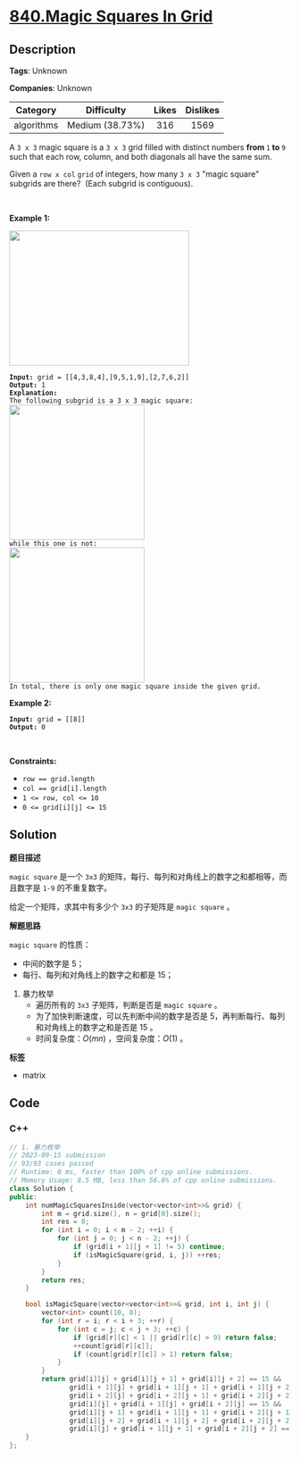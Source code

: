 # [840.Magic Squares In Grid](https://leetcode.com/problems/magic-squares-in-grid/description/)

## Description

**Tags**: Unknown

**Companies**: Unknown

|  Category  |   Difficulty    | Likes | Dislikes |
| :--------: | :-------------: | :---: | :------: |
| algorithms | Medium (38.73%) |  316  |   1569   |

<p>A <code>3 x 3</code> magic square is a <code>3 x 3</code> grid filled with distinct numbers <strong>from </strong><code>1</code><strong> to </strong><code>9</code> such that each row, column, and both diagonals all have the same sum.</p>
<p>Given a <code>row x col</code>&nbsp;<code>grid</code>&nbsp;of integers, how many <code>3 x 3</code> &quot;magic square&quot; subgrids are there?&nbsp; (Each subgrid is contiguous).</p>
<p>&nbsp;</p>
<p><strong class="example">Example 1:</strong></p>
<img alt="" src="https://assets.leetcode.com/uploads/2020/09/11/magic_main.jpg" style="width: 322px; height: 242px;" />
<pre><code><strong>Input:</strong> grid = [[4,3,8,4],[9,5,1,9],[2,7,6,2]]
<strong>Output:</strong> 1
<strong>Explanation: </strong>
The following subgrid is a 3 x 3 magic square:
<img alt="" src="https://assets.leetcode.com/uploads/2020/09/11/magic_valid.jpg" style="width: 242px; height: 242px;" />
while this one is not:
<img alt="" src="https://assets.leetcode.com/uploads/2020/09/11/magic_invalid.jpg" style="width: 242px; height: 242px;" />
In total, there is only one magic square inside the given grid.</code></pre>
<p><strong class="example">Example 2:</strong></p>
<pre><code><strong>Input:</strong> grid = [[8]]
<strong>Output:</strong> 0</code></pre>
<p>&nbsp;</p>
<p><strong>Constraints:</strong></p>
<ul>
  <li><code>row == grid.length</code></li>
  <li><code>col == grid[i].length</code></li>
  <li><code>1 &lt;= row, col &lt;= 10</code></li>
  <li><code>0 &lt;= grid[i][j] &lt;= 15</code></li>
</ul>

## Solution

**题目描述**

`magic square` 是一个 `3x3` 的矩阵，每行、每列和对角线上的数字之和都相等，而且数字是 `1-9` 的不重复数字。

给定一个矩阵，求其中有多少个 `3x3` 的子矩阵是 `magic square` 。

**解题思路**

`magic square` 的性质：

- 中间的数字是 5；
- 每行、每列和对角线上的数字之和都是 15；

1. 暴力枚举
   - 遍历所有的 `3x3` 子矩阵，判断是否是 `magic square` 。
   - 为了加快判断速度，可以先判断中间的数字是否是 5，再判断每行、每列和对角线上的数字之和是否是 15 。
   - 时间复杂度：$O(mn)$ ，空间复杂度：$O(1)$ 。

**标签**

- matrix

<!-- code start -->
## Code

### C++

```cpp
// 1. 暴力枚举
// 2023-09-15 submission
// 93/93 cases passed
// Runtime: 0 ms, faster than 100% of cpp online submissions.
// Memory Usage: 8.5 MB, less than 56.6% of cpp online submissions.
class Solution {
public:
    int numMagicSquaresInside(vector<vector<int>>& grid) {
        int m = grid.size(), n = grid[0].size();
        int res = 0;
        for (int i = 0; i < m - 2; ++i) {
            for (int j = 0; j < n - 2; ++j) {
                if (grid[i + 1][j + 1] != 5) continue;
                if (isMagicSquare(grid, i, j)) ++res;
            }
        }
        return res;
    }

    bool isMagicSquare(vector<vector<int>>& grid, int i, int j) {
        vector<int> count(10, 0);
        for (int r = i; r < i + 3; ++r) {
            for (int c = j; c < j + 3; ++c) {
                if (grid[r][c] < 1 || grid[r][c] > 9) return false;
                ++count[grid[r][c]];
                if (count[grid[r][c]] > 1) return false;
            }
        }
        return grid[i][j] + grid[i][j + 1] + grid[i][j + 2] == 15 &&
               grid[i + 1][j] + grid[i + 1][j + 1] + grid[i + 1][j + 2] == 15 &&
               grid[i + 2][j] + grid[i + 2][j + 1] + grid[i + 2][j + 2] == 15 &&
               grid[i][j] + grid[i + 1][j] + grid[i + 2][j] == 15 &&
               grid[i][j + 1] + grid[i + 1][j + 1] + grid[i + 2][j + 1] == 15 &&
               grid[i][j + 2] + grid[i + 1][j + 2] + grid[i + 2][j + 2] == 15 &&
               grid[i][j] + grid[i + 1][j + 1] + grid[i + 2][j + 2] == 15;
    }
};
```

<!-- code end -->

